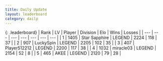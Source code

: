 ```yaml
---
title: Daily Update
layout: leaderboard
category: daily
---
```


{: .leaderboard}
| Rank | LV | Player | Division | Elo | Wins | Losses |
| --- | --- | --- | --- | --- | --- | --- |
| <span data-change="1">1</span> | 1405 | <span title="ID: 315148">Star Sapphire</span> | LEGEND | <span data-change="28">2224</span> | <span data-change="6">118</span> | <span data-change="0">37</span> |
| <span data-change="10">2</span> | 907 | <span title="ID: 498412">LuckySpin</span> | LEGEND | <span data-change="148">2205</span> | <span data-change="31">102</span> | <span data-change="2">35</span> |
| <span data-change="-2">3</span> | 407 | <span title="ID: 512212">Player512212</span> | LEGEND | <span data-change="3">2200</span> | <span data-change="4">117</span> | <span data-change="1">38</span> |
| <span data-change="-1">4</span> | 1032 | <span title="ID: 416373">miracle03</span> | LEGEND | <span data-change="0">2154</span> | <span data-change="0">52</span> | <span data-change="0">8</span> |
| <span data-change="0">5</span> | 465 | <span title="ID: 455100">AKEE</span> | LEGEND | <span data-change="29">2120</span> | <span data-change="5">79</span> | <span data-change="0">28</span> |